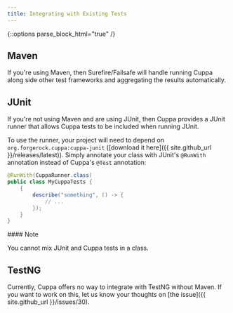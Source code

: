 ```yaml
---
title: Integrating with Existing Tests
---
```


{::options parse_block_html="true" /}

## Maven

If you're using Maven, then Surefire/Failsafe will handle running Cuppa along side other test frameworks and aggregating
the results automatically.

## JUnit

If you're not using Maven and are using JUnit, then Cuppa provides a JUnit runner that allows Cuppa tests to be included
when running JUnit.

To use the runner, your project will need to depend on `org.forgerock.cuppa:cuppa-junit`
([download it here]({{ site.github_url }}/releases/latest)).
Simply annotate your class with JUnit's `@RunWith` annotation instead of Cuppa's `@Test` annotation:

```java
@RunWith(CuppaRunner.class)
public class MyCuppaTests {
    {
        describe("something", () -> {
            // ...
        });
    }
}
```

<div class="alert alert-info" role="alert">
#### Note

You cannot mix JUnit and Cuppa tests in a class.
</div>

## TestNG

Currently, Cuppa offers no way to integrate with TestNG without Maven. If you want to work on this, let us know
your thoughts on [the issue]({{ site.github_url }}/issues/30).
